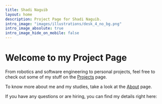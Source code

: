 ```yaml
---
title: Shadi Naguib
layout: home
description: Project Page for Shadi Naguib.
intro_image: "images/illustrations/desk_4_no_bg.png"
intro_image_absolute: true
intro_image_hide_on_mobile: false
---
```


# Welcome to my Project Page

From robotics and software engineering to personal projects, feel free to check out some of my stuff on the [Projects](/projects/) page.

To know more about me and my studies, take a look at the [About](/about/) page.

If you have any questions or are hiring, you can find my details right here:
